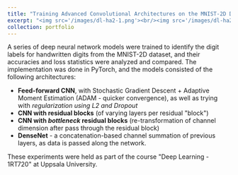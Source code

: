 ```yaml
---
title: "Training Advanced Convolutional Architectures on the MNIST-2D Dataset"
excerpt: "<img src='/images/dl-ha2-1.png'><br/><img src='/images/dl-ha2-2.png'><br/><img src='/images/dl-ha2-3.png'>"
collection: portfolio
---
```


A series of deep neural network models were trained to identify the digit labels for handwritten digits from the MNIST-2D dataset, and their accuracies and loss statistics were analyzed and compared. The implementation was done in PyTorch, and the models consisted of the following architectures:

- **Feed-forward CNN**, with Stochastic Gradient Descent + Adaptive Moment Estimation (ADAM - quicker convergence), as well as trying with *regularization using L2 and Dropout*
- **CNN with residual blocks** (of varying layers per residual "block")
- **CNN with *bottleneck* residual blocks** (re-transformation of channel dimension after pass through the residual block)
- **DenseNet** - a concatenation-based channel summation of previous layers, as data is passed along the network. 

These experiments were held as part of the course "Deep Learning - 1RT720" at Uppsala University.
